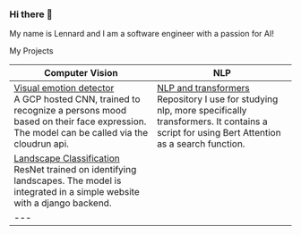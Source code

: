 ### Hi there 👋

My name is Lennard and I am a software engineer with a passion for AI!

My Projects

|  Computer Vision |  NLP |
|---|---|
|[Visual emotion detector](https://github.com/L-Heidrich/Visual_emotion_detection) <br> A GCP hosted CNN, trained to recognize a persons mood based on their face expression. The model can be called via the cloudrun api.| [NLP and transformers](https://github.com/L-Heidrich/NLP_and_transformers) <br> Repository I use for studying nlp, more specifically transformers. It contains a script for using Bert Attention as a search function. |
| [Landscape Classification](https://github.com/L-Heidrich/Pytorch-landscape-classification) <br>ResNet trained on identifying landscapes. The model is integrated in a simple website with a django backend. |
|---|
<!--
**L-Heidrich/L-Heidrich** is a ✨ _special_ ✨ repository because its `README.md` (this file) appears on your GitHub profile.

Here are some ideas to get you started:

- 🔭 I’m currently working on ...
- 🌱 I’m currently learning ...
- 👯 I’m looking to collaborate on ...
- 🤔 I’m looking for help with ...
- 💬 Ask me about ...
- 📫 How to reach me: ...
- 😄 Pronouns: ...
- ⚡ Fun fact: ...
-->
